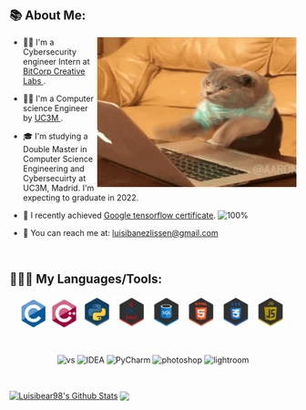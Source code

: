 



<p>&nbsp;</p>

## 📚 About Me:
<a href="https://github.com/Luisibear98/"><img align="right" width="350" height="263" src="https://github.com/Luisibear98/Luisibear98/blob/main/giphy.gif"></a>
  - 👨‍💻 I'm a Cybersecurity engineer Intern at <a href = "http://www.bitcorp.it/"> BitCorp Creative Labs </a>.
  - 👨‍🏫 I'm a Computer science Engineer by <a href = "https://www.uc3m.es/Inicio"> UC3M </a>.
  - 🎓 I'm studying a Double Master in Computer Science Engineering and Cybersecuirty at UC3M, Madrid. I'm expecting to graduate in 2022.
  - 🎯 I recently achieved <a href="https://www.credential.net/813c5491-86e4-4f87-a870-796dc3305a63#gs.txgpiy">Google tensorflow certificate</a>. ![100%](https://progress-bar.dev/100)

  - 📧 You can reach me at: luisibanezlissen@gmail.com

<p>&nbsp;</p>



## 👨🏻‍💻 My Languages/Tools:
<div>
<p align="center">
<img src="https://github.com/Luisibear98/Luisibear98/blob/master/Misc/image%20backups/homeycombs/C.svg" alt="c" width="50" height="50"/> 
<img src="https://github.com/Luisibear98/Luisibear98/blob/main/Misc/image%20backups/homeycombs/C++.svg" alt="cplusplus" width="50" height="50"/> 
<img src="https://github.com/Luisibear98/Luisibear98/blob/main/Misc/image%20backups/homeycombs/Python.png" alt="python" width="57" height="55"/> 
<img src="https://github.com/Luisibear98/Luisibear98/blob/main/Misc/image%20backups/homeycombs/JAVA.png" alt="JAVA" width="57" height="55"/> 
<img src="https://github.com/Luisibear98/Luisibear98/blob/main/Misc/image%20backups/homeycombs/SQL.png" alt="SQL" width="57" height="55"/> 
<img src="https://github.com/Luisibear98/Luisibear98/blob/main/Misc/image%20backups/homeycombs/HTML5.png" alt="html5" width="57" height="55"/> 
<img src="https://github.com/Luisibear98/Luisibear98/blob/main/Misc/image%20backups/homeycombs/CSS3.png" alt="css3" width="57" height="55"/> 
<img src="https://github.com/Luisibear98/Luisibear98/blob/main/Misc/image%20backups/homeycombs/JavaScript.png" alt="javascript" width="57" height="55"/> 
<p>&nbsp;</p>
<p align="center">
<img src="https://images-wixmp-ed30a86b8c4ca887773594c2.wixmp.com/f/217d5ea0-623d-40b1-9b31-027b904a5f15/ddjvwxd-b25523cb-c1c0-4716-8e55-3efdc015abef.png?token=eyJ0eXAiOiJKV1QiLCJhbGciOiJIUzI1NiJ9.eyJzdWIiOiJ1cm46YXBwOiIsImlzcyI6InVybjphcHA6Iiwib2JqIjpbW3sicGF0aCI6IlwvZlwvMjE3ZDVlYTAtNjIzZC00MGIxLTliMzEtMDI3YjkwNGE1ZjE1XC9kZGp2d3hkLWIyNTUyM2NiLWMxYzAtNDcxNi04ZTU1LTNlZmRjMDE1YWJlZi5wbmcifV1dLCJhdWQiOlsidXJuOnNlcnZpY2U6ZmlsZS5kb3dubG9hZCJdfQ.78tZSYZMHR4zWvx9nAu-JvXy-nPKCwMmxdBePKEvB08" alt="vs" width="48" height="48"/> 
<img src="https://images-wixmp-ed30a86b8c4ca887773594c2.wixmp.com/f/9b5e7dcc-db45-4acb-8078-4f1e40191fe1/dbfye6x-ee5cf816-da93-4428-8cc6-e388e0b45136.png?token=eyJ0eXAiOiJKV1QiLCJhbGciOiJIUzI1NiJ9.eyJzdWIiOiJ1cm46YXBwOiIsImlzcyI6InVybjphcHA6Iiwib2JqIjpbW3sicGF0aCI6IlwvZlwvOWI1ZTdkY2MtZGI0NS00YWNiLTgwNzgtNGYxZTQwMTkxZmUxXC9kYmZ5ZTZ4LWVlNWNmODE2LWRhOTMtNDQyOC04Y2M2LWUzODhlMGI0NTEzNi5wbmcifV1dLCJhdWQiOlsidXJuOnNlcnZpY2U6ZmlsZS5kb3dubG9hZCJdfQ._0zGB33NIE1jhC583GLDwygXr5jsMVwfCaEtBWtWNt0" alt="IDEA" width="48" height="48"/> 
<img src="https://images-wixmp-ed30a86b8c4ca887773594c2.wixmp.com/f/217d5ea0-623d-40b1-9b31-027b904a5f15/dccudp7-3a29ffd5-4e85-4123-88cc-4e948bedd7c1.png/v1/fill/w_512,h_512,strp/honeycomb_icon_pycharm_by_mauriliosm_dccudp7-fullview.png?token=eyJ0eXAiOiJKV1QiLCJhbGciOiJIUzI1NiJ9.eyJzdWIiOiJ1cm46YXBwOiIsImlzcyI6InVybjphcHA6Iiwib2JqIjpbW3siaGVpZ2h0IjoiPD01MTIiLCJwYXRoIjoiXC9mXC8yMTdkNWVhMC02MjNkLTQwYjEtOWIzMS0wMjdiOTA0YTVmMTVcL2RjY3VkcDctM2EyOWZmZDUtNGU4NS00MTIzLTg4Y2MtNGU5NDhiZWRkN2MxLnBuZyIsIndpZHRoIjoiPD01MTIifV1dLCJhdWQiOlsidXJuOnNlcnZpY2U6aW1hZ2Uub3BlcmF0aW9ucyJdfQ.H8trsVIaTWNWAe_KnDtr1GN7tt8V8S3ANzAGW1MG2Bs" alt="PyCharm" width="48" height="48"/> 
<img src="https://preview.redd.it/9j29mcwvdv921.png?width=512&format=png&auto=webp&s=df03e5e15a395b099581ce25b88c6470a28c0c8f" alt="photoshop" width="48" height="48"/> 
<img src="https://preview.redd.it/z3xmza38ev921.png?width=512&format=png&auto=webp&s=39d0ca955e2a4cc678b415453e7f63b06c2ea6a7" alt="lightroom" width="48" height="48"/> 

</div>

<p>&nbsp;</p>



<a href="https://github.com/Luisibear98">
<img align="center" alt="Luisibear98's Github Stats" src="https://github-readme-stats.codestackr.vercel.app/api?username=Luisibear98&show_icons=true&hide_border=true&count_private=true&include_all_commits=true&theme=radical" /></a>

<a href="https://github.com/Luisibear98">
  <img align="center" src="https://github-readme-stats.anuraghazra1.vercel.app/api/top-langs/?username=Luisibear98&layout=compact&theme=radical" />
</a>
